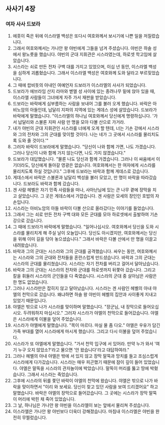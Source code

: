 ## 사사기 4장

### 여자 사사 드보라
1. 에훗이 죽은 뒤에 이스라엘 백성은 또다시 여호와께서 보시기에 나쁜 일을 저질렀습니다.
2. 그래서 여호와께서는 가나안 왕 야빈에게 그들을 넘겨 주셨습니다. 야빈은 하솔 성에서 왕노릇을 했습니다. 야빈의 군대 지휘관은 시스라였는데, 하로셋 학고임에 살았습니다.
3. 시스라는 쇠로 만든 전차 구백 대를 가지고 있었으며, 이십 년 동안, 이스라엘 백성을 심하게 괴롭혔습니다. 그래서 이스라엘 백성은 여호와께 도와 달라고 부르짖었습니다.
4. 그 때에 랍비돗의 아내인 여예언자 드보라가 이스라엘의 사사가 되었습니다.
5. 드보라가 에브라임 산지 라마와 벧엘 성 사이에 있는 종려나무 밑에 앉아 있을 때, 이스라엘 사람들이 그녀에게 자주 가서 재판을 받았습니다.
6. 드보라는 바락에게 심부름하는 사람을 보내어 그를 불러 오게 했습니다. 바락은 아비노암의 아들인데, 납달리 지파의 지역에 있는 게데스 성에 살았습니다. 드보라가 바락에게 말했습니다. "이스라엘의 하나님 여호와께서 당신에게 명령하십니다. '가서 납달리와 스불론 지파 사람 만 명을 모아 다볼 산으로 가거라.
7. 내가 야빈의 군대 지휘관인 시스라를 너에게 오게 할 텐데, 너는 기손 강에서 시스라와 그의 전차와 그의 군대를 맞이할 것이다. 나는 네가 그 곳에서 시스라를 물리치도록 도와 줄 것이다.'"
8. 그러자 바락이 드보라에게 말했습니다. "당신이 나와 함께 가면, 나도 가겠습니다. 그러나 당신이 나와 함께 가지 않는다면, 나도 가지 않겠습니다."
9. 드보라가 대답했습니다. "물론 나도 당신과 함께 가겠습니다. 그러나 이 싸움에서 이기더라도, 당신에게 돌아갈 영광은 없습니다. 여호와께서는 한 여자에게 시스라를 물리치도록 하실 것입니다." 그후에 드보라는 바락과 함께 게데스로 갔습니다.
10. 게데스에서 바락은 스불론과 납달리 백성을 불러 모았고, 만 명이 바락을 따라갔습니다. 드보라도 바락과 함께 갔습니다.
11. 겐 사람 헤벨은 자기 민족 사람들을 떠나, 사아난님에 있는 큰 나무 곁에 장막을 치고 살았습니다. 그 곳은 게데스에서 가깝습니다. 겐 사람은 모세의 장인인 호밥의 자손입니다.
12. 시스라는 아비노암의 아들 바락이 다볼 산으로 올라갔다는 이야기를 들었습니다.
13. 그래서 그는 쇠로 만든 전차 구백 대와 모든 군대를 모아 하로셋에서 출발하여 기손 강으로 갔습니다.
14. 그 때에 드보라가 바락에게 말했습니다. "일어나십시오. 여호와께서 당신을 도와 시스라를 물리치게 해 주실 날이 오늘입니다. 당신도 아시겠지만, 여호와께서는 당신을 위해 이미 길을 닦아 놓으셨습니다." 그래서 바락은 다볼 산에서 만 명을 이끌고 내려왔습니다.
15. 바락과 그의 군대는 시스라와 그의 군대를 공격했습니다. 싸우는 동안, 여호와께서는 시스라와 그의 군대와 전차들을 혼란스럽게 만드셨습니다. 바락과 그의 군대는 시스라의 군대를 물리쳤습니다. 시스라는 자기 전차를 버리고 걸어서 달아났습니다.
16. 바락과 그의 군대는 시스라의 전차와 군대를 하로셋까지 뒤쫓아 갔습니다. 그리고 칼을 휘둘러 시스라의 군인들을 다 죽였습니다. 시스라의 군대 중 살아남은 사람은 한 명도 없었습니다.
17. 그러나 시스라만은 잡히지 않고 달아났습니다. 시스라는 겐 사람인 헤벨의 아내 야엘의 천막으로 갔습니다. 왜냐하면 하솔 왕 야빈이 헤벨의 집안과 사이좋게 지내고 있었기 때문입니다.
18. 야엘은 밖으로 나가 시스라를 맞이하며 말했습니다. "장군님, 내 장막으로 들어오십시오. 두려워하지 마십시오." 그러자 시스라가 야엘의 천막으로 들어갔습니다. 야엘은 시스라에게 이불을 덮어 주었습니다.
19. 시스라가 야엘에게 말했습니다. "목이 마르다. 마실 물 좀 다오." 야엘은 우유가 담긴 가죽 부대를 열어 시스라에게 마시게 했습니다. 그리고 다시 이불을 덮어 주었습니다.
20. 시스라가 또 야엘에게 말했습니다. "가서 천막 입구에 서 있어라. 만약 누가 와서 '여기 누구 오지 않았소?'라고 물으면 '안 왔습니다'라고 대답하여라."
21. 그러나 헤벨의 아내 야엘은 밖에 서 있지 않고 장막 말뚝과 망치를 들고 조심스럽게 시스라에게 다가갔습니다. 시스라는 매우 피곤했기 때문에 잠이 깊이 들어 있었습니다. 야엘은 말뚝을 시스라의 관자놀이에 박았습니다. 말뚝이 머리를 뚫고 땅에 박혔습니다. 그래서 시스라는 죽었습니다.
22. 그후에 시스라의 뒤를 쫓던 바락이 야엘의 천막에 왔습니다. 야엘은 밖으로 나가 바락을 맞이하면서 "이리 와 보세요. 당신이 찾고 있던 사람을 보여 드리겠어요" 하고 말했습니다. 바락은 야엘의 장막으로 들어갔습니다. 그 곳에는 시스라가 장막 말뚝이 머리에 박힌 채 죽어 있었습니다.
23. 그 날, 하나님은 가나안 왕 야빈을 이스라엘이 보는 앞에서 물리쳐 주셨습니다.
24. 이스라엘은 가나안 왕 야빈보다 더욱더 강해졌습니다. 마침내 이스라엘은 야빈을 완전히 무찔렀습니다.